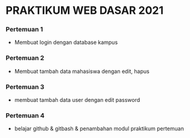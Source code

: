 # PRAKTIKUM WEB DASAR 2021

### Pertemuan 1 
- Membuat login dengan database kampus

### Pertemuan 2 
- Membuat tambah data mahasiswa dengan edit, hapus

### Pertemuan 3 
- membuat tambah data user dengan edit password

### Pertemuan 4 
- belajar github & gitbash & penambahan modul praktikum pertemuan

